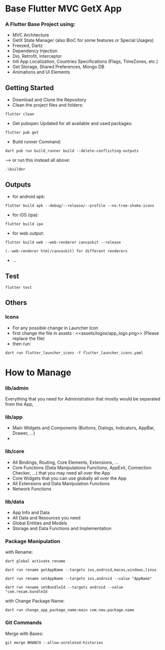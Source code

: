 # Base Flutter MVC GetX App

### A Flutter Base Project using:
 - MVC Architecture
 - GetX State Manager (also BloC for some features or Special Usages)
 - Freezed, Dartz
 - Dependency Injection
 - Dio, Retrofit, Interceptor
 - Intl App Localization, Countries Specifications (Flags, TimeZones, etc.)
 - Get Storage, Shared Preferences, Mongo DB
 - Animations and UI Elements

## Getting Started

- Download and Clone the Repository
- Clean the project files and folders:
```
flutter clean
```

- Get pubspec Updated for all available and used packages:
```
flutter pub get
```

- Build runner Command:
```
dart pub run build_runner build --delete-conflicting-outputs
```

--> or run this instead all above:
```
.\builder
```

## Outputs
- for android apk:
```
flutter build apk --debug/--release/--profile --no-tree-shake-icons
```

- for iOS (ipa):
```
flutter build ipa
```

- for web output:
```
flutter build web --web-renderer canvaskit --release
```
```
(--web-renderer html/canvaskit) for different renderers
```
- ...

## Test
```
flutter test
```

## Others
### Icons
- For any possible change in Launcher Icon
- first change the file in assets : <<assets/logos/app_logo.png>> (Please replace the file)
- then run:
```
dart run flutter_launcher_icons -f flutter_launcher_icons.yaml
```

# How to Manage

### lib/admin
Everything that you need for Administration that mostly would be separated from the App, 

### lib/app
- Main Widgets and Components (Buttons, Dialogs, Indicators, AppBar, Drawer, ...)
- 
### lib/core
- All Bindings, Routing, Core Elements, Extensions, ...
- Core Functions (Data Manipulations Functions, AppExit, Connection Checker, ...) that you may need all over the App
- Core Widgets that you can use globally all over the App
- All Extensions and Data Manipulation Functions
- Network Functions

### lib/data
- App Info and Data
- All Data and Resources you need
- Global Entities and Models
- Storage and Data Functions and Implementation

### Package Manipulation
with Rename:
```
dart global activate rename
```
```
dart run rename getAppName --targets ios,android,macos,windows,linux
```
```
dart run rename setAppName --targets ios,android --value "AppName"
```
```
dart run rename setBundleId --targets android --value "com.resam.bundleId
```
with Change Package Name:
```
dart run change_app_package_name:main com.new.package.name
```

### Git Commands
Merge with Bases:
```
git merge BRANCH --allow-unrelated-histories
```